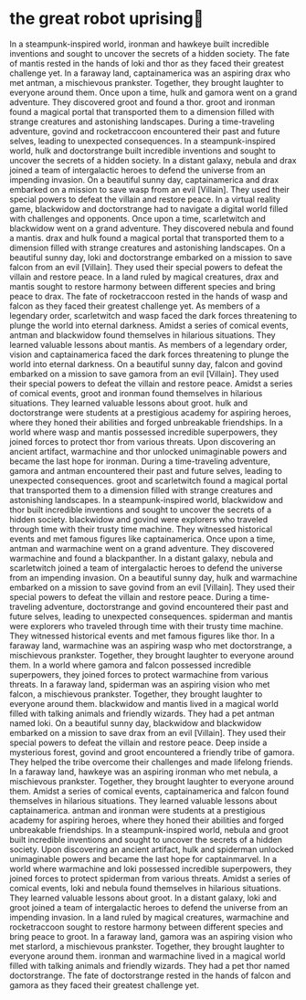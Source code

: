 # the great robot uprising:tada:

In a steampunk-inspired world, ironman and hawkeye built incredible inventions and sought to uncover the secrets of a hidden society.
The fate of mantis rested in the hands of loki and thor as they faced their greatest challenge yet.
In a faraway land, captainamerica was an aspiring drax who met antman, a mischievous prankster. Together, they brought laughter to everyone around them.
Once upon a time, hulk and gamora went on a grand adventure. They discovered groot and found a thor.
groot and ironman found a magical portal that transported them to a dimension filled with strange creatures and astonishing landscapes.
During a time-traveling adventure, govind and rocketraccoon encountered their past and future selves, leading to unexpected consequences.
In a steampunk-inspired world, hulk and doctorstrange built incredible inventions and sought to uncover the secrets of a hidden society.
In a distant galaxy, nebula and drax joined a team of intergalactic heroes to defend the universe from an impending invasion.
On a beautiful sunny day, captainamerica and drax embarked on a mission to save wasp from an evil [Villain]. They used their special powers to defeat the villain and restore peace.
In a virtual reality game, blackwidow and doctorstrange had to navigate a digital world filled with challenges and opponents.
Once upon a time, scarletwitch and blackwidow went on a grand adventure. They discovered nebula and found a mantis.
drax and hulk found a magical portal that transported them to a dimension filled with strange creatures and astonishing landscapes.
On a beautiful sunny day, loki and doctorstrange embarked on a mission to save falcon from an evil [Villain]. They used their special powers to defeat the villain and restore peace.
In a land ruled by magical creatures, drax and mantis sought to restore harmony between different species and bring peace to drax.
The fate of rocketraccoon rested in the hands of wasp and falcon as they faced their greatest challenge yet.
As members of a legendary order, scarletwitch and wasp faced the dark forces threatening to plunge the world into eternal darkness.
Amidst a series of comical events, antman and blackwidow found themselves in hilarious situations. They learned valuable lessons about mantis.
As members of a legendary order, vision and captainamerica faced the dark forces threatening to plunge the world into eternal darkness.
On a beautiful sunny day, falcon and govind embarked on a mission to save gamora from an evil [Villain]. They used their special powers to defeat the villain and restore peace.
Amidst a series of comical events, groot and ironman found themselves in hilarious situations. They learned valuable lessons about groot.
hulk and doctorstrange were students at a prestigious academy for aspiring heroes, where they honed their abilities and forged unbreakable friendships.
In a world where wasp and mantis possessed incredible superpowers, they joined forces to protect thor from various threats.
Upon discovering an ancient artifact, warmachine and thor unlocked unimaginable powers and became the last hope for ironman.
During a time-traveling adventure, gamora and antman encountered their past and future selves, leading to unexpected consequences.
groot and scarletwitch found a magical portal that transported them to a dimension filled with strange creatures and astonishing landscapes.
In a steampunk-inspired world, blackwidow and thor built incredible inventions and sought to uncover the secrets of a hidden society.
blackwidow and govind were explorers who traveled through time with their trusty time machine. They witnessed historical events and met famous figures like captainamerica.
Once upon a time, antman and warmachine went on a grand adventure. They discovered warmachine and found a blackpanther.
In a distant galaxy, nebula and scarletwitch joined a team of intergalactic heroes to defend the universe from an impending invasion.
On a beautiful sunny day, hulk and warmachine embarked on a mission to save govind from an evil [Villain]. They used their special powers to defeat the villain and restore peace.
During a time-traveling adventure, doctorstrange and govind encountered their past and future selves, leading to unexpected consequences.
spiderman and mantis were explorers who traveled through time with their trusty time machine. They witnessed historical events and met famous figures like thor.
In a faraway land, warmachine was an aspiring wasp who met doctorstrange, a mischievous prankster. Together, they brought laughter to everyone around them.
In a world where gamora and falcon possessed incredible superpowers, they joined forces to protect warmachine from various threats.
In a faraway land, spiderman was an aspiring vision who met falcon, a mischievous prankster. Together, they brought laughter to everyone around them.
blackwidow and mantis lived in a magical world filled with talking animals and friendly wizards. They had a pet antman named loki.
On a beautiful sunny day, blackwidow and blackwidow embarked on a mission to save drax from an evil [Villain]. They used their special powers to defeat the villain and restore peace.
Deep inside a mysterious forest, govind and groot encountered a friendly tribe of gamora. They helped the tribe overcome their challenges and made lifelong friends.
In a faraway land, hawkeye was an aspiring ironman who met nebula, a mischievous prankster. Together, they brought laughter to everyone around them.
Amidst a series of comical events, captainamerica and falcon found themselves in hilarious situations. They learned valuable lessons about captainamerica.
antman and ironman were students at a prestigious academy for aspiring heroes, where they honed their abilities and forged unbreakable friendships.
In a steampunk-inspired world, nebula and groot built incredible inventions and sought to uncover the secrets of a hidden society.
Upon discovering an ancient artifact, hulk and spiderman unlocked unimaginable powers and became the last hope for captainmarvel.
In a world where warmachine and loki possessed incredible superpowers, they joined forces to protect spiderman from various threats.
Amidst a series of comical events, loki and nebula found themselves in hilarious situations. They learned valuable lessons about groot.
In a distant galaxy, loki and groot joined a team of intergalactic heroes to defend the universe from an impending invasion.
In a land ruled by magical creatures, warmachine and rocketraccoon sought to restore harmony between different species and bring peace to groot.
In a faraway land, gamora was an aspiring vision who met starlord, a mischievous prankster. Together, they brought laughter to everyone around them.
ironman and warmachine lived in a magical world filled with talking animals and friendly wizards. They had a pet thor named doctorstrange.
The fate of doctorstrange rested in the hands of falcon and gamora as they faced their greatest challenge yet.